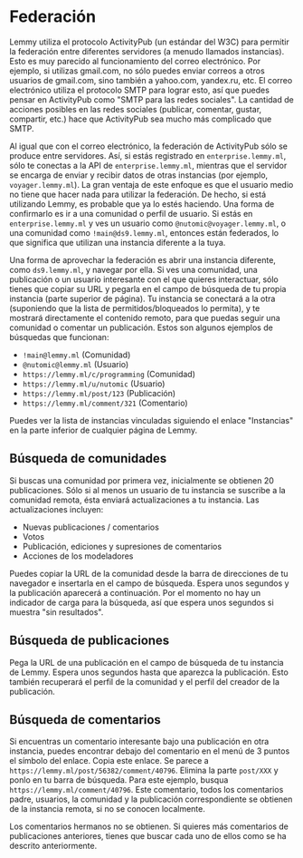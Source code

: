 # Federación

Lemmy utiliza el protocolo ActivityPub (un estándar del W3C) para permitir la federación entre diferentes servidores (a menudo llamados instancias). Esto es muy parecido al funcionamiento del correo electrónico. Por ejemplo, si utilizas gmail.com, no sólo puedes enviar correos a otros usuarios de gmail.com, sino también a yahoo.com, yandex.ru, etc. El correo electrónico utiliza el protocolo SMTP para lograr esto, así que puedes pensar en ActivityPub como "SMTP para las redes sociales". La cantidad de acciones posibles en las redes sociales (publicar, comentar, gustar, compartir, etc.) hace que ActivityPub sea mucho más complicado que SMTP.

Al igual que con el correo electrónico, la federación de ActivityPub sólo se produce entre servidores. Así, si estás registrado en `enterprise.lemmy.ml`, sólo te conectas a la API de `enterprise.lemmy.ml`, mientras que el servidor se encarga de enviar y recibir datos de otras instancias (por ejemplo, `voyager.lemmy.ml`). La gran ventaja de este enfoque es que el usuario medio no tiene que hacer nada para utilizar la federación. De hecho, si está utilizando Lemmy, es probable que ya lo estés haciendo. Una forma de confirmarlo es ir a una comunidad o perfil de usuario. Si estás en `enterprise.lemmy.ml` y ves un usuario como `@nutomic@voyager.lemmy.ml`, o una comunidad como `!main@ds9.lemmy.ml`, entonces están federados, lo que significa que utilizan una instancia diferente a la tuya.

Una forma de aprovechar la federación es abrir una instancia diferente, como `ds9.lemmy.ml`, y navegar por ella. Si ves una comunidad, una publicación o un usuario interesante con el que quieres interactuar, sólo tienes que copiar su URL y pegarla en el campo de búsqueda de tu propia instancia (parte superior de página). Tu instancia se conectará a la otra (suponiendo que la lista de permitidos/bloqueados lo permita), y te mostrará directamente el contenido remoto, para que puedas seguir una comunidad o comentar un publicación. Estos son algunos ejemplos de búsquedas que funcionan:

- `!main@lemmy.ml` (Comunidad)
- `@nutomic@lemmy.ml` (Usuario)
- `https://lemmy.ml/c/programming` (Comunidad)
- `https://lemmy.ml/u/nutomic` (Usuario)
- `https://lemmy.ml/post/123` (Publicación)
- `https://lemmy.ml/comment/321` (Comentario)

Puedes ver la lista de instancias vinculadas siguiendo el enlace "Instancias" en la parte inferior de cualquier página de Lemmy.

## Búsqueda de comunidades

Si buscas una comunidad por primera vez, inicialmente se obtienen 20 publicaciones. Sólo si al menos un usuario de tu instancia se suscribe a la comunidad remota, ésta enviará actualizaciones a tu instancia. Las actualizaciones incluyen:

- Nuevas publicaciones / comentarios
- Votos
- Publicación, ediciones y supresiones de comentarios
- Acciones de los modeladores

Puedes copiar la URL de la comunidad desde la barra de direcciones de tu navegador e insertarla en el campo de búsqueda. Espera unos segundos y la publicación aparecerá a continuación. Por el momento no hay un indicador de carga para la búsqueda, así que espera unos segundos si muestra "sin resultados".

## Búsqueda de publicaciones

Pega la URL de una publicación en el campo de búsqueda de tu instancia de Lemmy. Espera unos segundos hasta que aparezca la publicación. Esto también recuperará el perfil de la comunidad y el perfil del creador de la publicación.

## Búsqueda de comentarios

Si encuentras un comentario interesante bajo una publicación en otra instancia, puedes encontrar debajo del comentario en el menú de 3 puntos el símbolo del enlace. Copia este enlace. Se parece a `https://lemmy.ml/post/56382/comment/40796`. Elimina la parte `post/XXX` y ponlo en tu barra de búsqueda. Para este ejemplo, busqua `https://lemmy.ml/comment/40796`. Este comentario, todos los comentarios padre, usuarios, la comunidad y la publicación correspondiente se obtienen de la instancia remota, si no se conocen localmente.

Los comentarios hermanos no se obtienen. Si quieres más comentarios de publicaciones anteriores, tienes que buscar cada uno de ellos como se ha descrito anteriormente.
